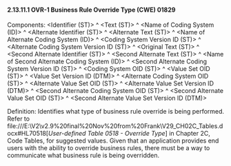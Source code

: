 #### 2.13.11.1 OVR-1 Business Rule Override Type (CWE) 01829

Components: &lt;Identifier (ST)> ^ &lt;Text (ST)> ^ &lt;Name of Coding System (ID)> ^ &lt;Alternate Identifier (ST)> ^ &lt;Alternate Text (ST)> ^ &lt;Name of Alternate Coding System (ID)> ^ &lt;Coding System Version ID (ST)> ^ &lt;Alternate Coding System Version ID (ST)> ^ &lt;Original Text (ST)> ^ &lt;Second Alternate Identifier (ST)> ^ &lt;Second Alternate Text (ST)> ^ &lt;Name of Second Alternate Coding System (ID)> ^ &lt;Second Alternate Coding System Version ID (ST)> ^ &lt;Coding System OID (ST)> ^ &lt;Value Set OID (ST)> ^ &lt;Value Set Version ID (DTM)> ^ &lt;Alternate Coding System OID (ST)> ^ &lt;Alternate Value Set OID (ST)> ^ &lt;Alternate Value Set Version ID (DTM)> ^ &lt;Second Alternate Coding System OID (ST)> ^ &lt;Second Alternate Value Set OID (ST)> ^ &lt;Second Alternate Value Set Version ID (DTM)>

Definition: Identifies what type of business rule override is being performed. Refer to file:///E:\V2\v2.9%20final%20Nov%20from%20Frank\V29_CH02C_Tables.docx#HL70518[_User-defined Table 0518 - Override Type_] in Chapter 2C, Code Tables, for suggested values. Given that an application provides end users with the ability to override business rules, there must be a way to communicate what business rule is being overridden.
